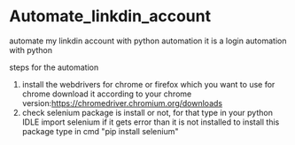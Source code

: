 # Automate_linkdin_account
automate my linkdin account with python automation
it is a login automation with python

steps for the automation
1. install the webdrivers for chrome or firefox which you want to use
   for chrome download it according to your chrome version:https://chromedriver.chromium.org/downloads
2. check selenium package is install or not, for that type in your python IDLE import selenium if it gets error than it is not installed
   to install this package type in cmd "pip install selenium"
